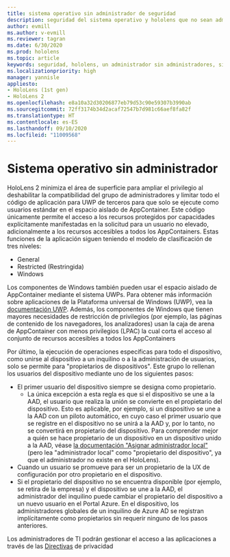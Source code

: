 ```yaml
---
title: sistema operativo sin administrador de seguridad
description: seguridad del sistema operativo y hololens que no sean administradores
author: evmill
ms.author: v-evmill
ms.reviewer: tagran
ms.date: 6/30/2020
ms.prod: hololens
ms.topic: article
keywords: seguridad, hololens, un administrador sin administradores, sin administradores, sistema operativo, sistema operativo sin administradores, administrador, so, so sin administradores, hololens 2, seguridad de hololens2
ms.localizationpriority: high
manager: yannisle
appliesto:
- HoloLens (1st gen)
- HoloLens 2
ms.openlocfilehash: e8a10a32d30206877eb79d53c90e59307b3990ab
ms.sourcegitcommit: 72ff3174b34d2acaf72547b7d981c66aef8fa82f
ms.translationtype: HT
ms.contentlocale: es-ES
ms.lasthandoff: 09/10/2020
ms.locfileid: "11009568"
---
```

# Sistema operativo sin administrador

HoloLens 2 minimiza el área de superficie para ampliar el privilegio al deshabilitar la compatibilidad del grupo de administradores y limitar todo el código de aplicación para UWP de terceros para que solo se ejecute como usuarios estándar en el espacio aislado de AppContainer. Este código únicamente permite el acceso a los recursos protegidos por capacidades explícitamente manifestadas en la solicitud para un usuario no elevado, adicionalmente a los recursos accesibles a todos los AppContainers.
Estas funciones de la aplicación siguen teniendo el modelo de clasificación de tres niveles:
  * General
  * Restricted (Restringida)
  * Windows

Los componentes de Windows también pueden usar el espacio aislado de AppContainer mediante el sistema UWPs. Para obtener más información sobre aplicaciones de la Plataforma universal de Windows (UWP), vea la [documentación UWP](https://docs.microsoft.com/windows/uwp/). Además, los componentes de Windows que tienen mayores necesidades de restricción de privilegios (por ejemplo, las páginas de contenido de los navegadores, los analizadores) usan la caja de arena de AppContainer con menos privilegios (LPAC) la cual corta el acceso al conjunto de recursos accesibles a todos los AppContainers

Por último, la ejecución de operaciones específicas para todo el dispositivo, como unirse al dispositivo a un inquilino o a la administración de usuarios, solo se permite para "propietarios de dispositivos". Este grupo lo rellenan los usuarios del dispositivo mediante uno de los siguientes pasos:
  * El primer usuario del dispositivo siempre se designa como propietario. 
    * La única excepción a esta regla es que si el dispositivo se une a la AAD, el usuario que realiza la unión se convierte en el propietario del dispositivo. Esto es aplicable, por ejemplo, si un dispositivo se une a la AAD con un piloto automático, en cuyo caso el primer usuario que se registre en el dispositivo no se unirá a la AAD y, por lo tanto, no se convertirá en propietario del dispositivo. Para comprender mejor a quién se hace propietario de un dispositivo en un dispositivo unido a la AAD, véase [ la documentación "Asignar administrador local" ](https://docs.microsoft.com/azure/active-directory/devices/assign-local-admin)(pero lea "administrador local" como "propietario del dispositivo", ya que el administrador no existe en el HoloLens).
  * Cuando un usuario se promueve para ser un propietario de la UX de configuración por otro propietario en el dispositivo.
  * Si el propietario del dispositivo no se encuentra disponible (por ejemplo, se retira de la empresa) y el dispositivo se une a la AAD, el administrador del inquilino puede cambiar el propietario del dispositivo a un nuevo usuario en el Portal Azure.
En el dispositivo, los administradores globales de un inquilino de Azure AD se registran implícitamente como propietarios sin requerir ninguno de los pasos anteriores. 

Los administradores de TI podrán gestionar el acceso a las aplicaciones a través de las [Directivas](https://docs.microsoft.com/windows/client-management/mdm/policy-csp-privacy) de privacidad 
